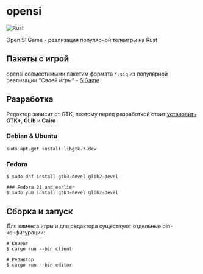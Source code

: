 # opensi 

![Rust](https://github.com/opensi/opensi/workflows/Rust/badge.svg)

Open SI Game - реализация популярной телеигры на Rust

## Пакеты с игрой

opensi совместимыми пакетим формата `*.siq` из популярной реализации "Своей игры" - [SiGame](https://vladimirkhil.com/si/game)

## Разработка

Редактор зависит от GTK, поэтому перед разработкой стоит [установить](http://gtk-rs.org/docs/requirements.html) **GTK+**, **GLib** и **Cairo**

### Debian & Ubuntu

```shell
sudo apt-get install libgtk-3-dev
```

### Fedora

```shell
$ sudo dnf install gtk3-devel glib2-devel

### Fedora 21 and earlier
$ sudo yum install gtk3-devel glib2-devel

```

## Сборка и запуск

Для клиента игры и для редактора существуют отдельные bin-конфигурации:

```shell
# Клиент
$ cargo run --bin client

# Редактор
$ cargo run --bin editor
```
